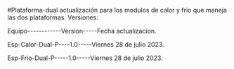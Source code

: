 #Plataforma-dual
actualización para los modulos de calor y frio que maneja las dos plataformas.
Versiones:

Equipo------------Version-----Fecha actualizacion.

Esp-Calor-Dual-P----1.0-----Viernes 28 de julio 2023.

Esp-Frio-Dual-P-----1.0-----Viernes 28 de julio 2023.
